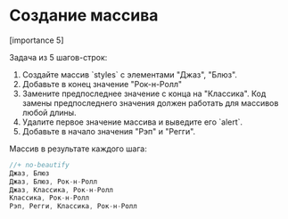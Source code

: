 # Создание массива

[importance 5]

Задача из 5 шагов-строк:
<ol>
<li>Создайте массив `styles` с элементами "Джаз", "Блюз".</li>
<li>Добавьте в конец значение "Рок-н-Ролл"</li>
<li>Замените предпоследнее значение с конца на "Классика". Код замены предпоследнего значения должен работать для массивов любой длины.</li>
<li>Удалите первое значение массива и выведите его `alert`.</li>
<li>Добавьте в начало значения "Рэп" и "Регги".</li>
</ol>

Массив в результате каждого шага:

```js
//+ no-beautify
Джаз, Блюз
Джаз, Блюз, Рок-н-Ролл
Джаз, Классика, Рок-н-Ролл
Классика, Рок-н-Ролл
Рэп, Регги, Классика, Рок-н-Ролл
```

